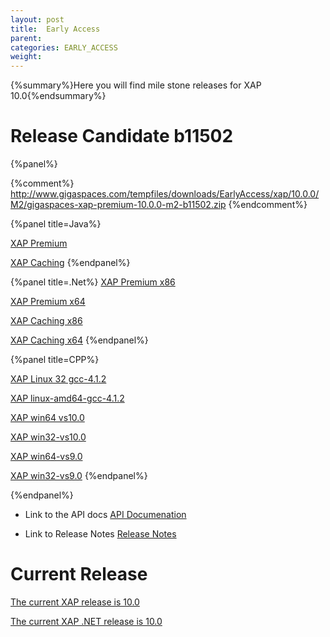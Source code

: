 ```yaml
---
layout: post
title:  Early Access
parent:
categories: EARLY_ACCESS
weight:
---
```


{%summary%}Here you will find mile stone releases for XAP 10.0{%endsummary%}

 
# Release Candidate b11502

{%panel%}

{%comment%}
http://www.gigaspaces.com/tempfiles/downloads/EarlyAccess/xap/10.0.0/M2/gigaspaces-xap-premium-10.0.0-m2-b11502.zip
{%endcomment%}



{%panel title=Java%}

[XAP Premium](http://www.gigaspaces.com/tempfiles/downloads/EarlyAccess/xap/10.0.0/M2/gigaspaces-xap-premium-10.0.0-m2-b11502.zip)

[XAP Caching](http://www.gigaspaces.com/tempfiles/downloads/EarlyAccess/xap/10.0.0/M2/gigaspaces-xap-caching-10.0.0-m2-b11502.zip)
{%endpanel%}


{%panel title=.Net%}
[XAP Premium x86](http://www.gigaspaces.com/tempfiles/downloads/EarlyAccess/xap/10.0.0/M2/GigaSpaces-XAP.NET-Premium-10.0.0.11502-M2-x86.msi)

[XAP Premium x64](http://www.gigaspaces.com/tempfiles/downloads/EarlyAccess/xap/10.0.0/M2/GigaSpaces-XAP.NET-Premium-10.0.0.11502-M2-x64.msi)

[XAP Caching x86](http://www.gigaspaces.com/tempfiles/downloads/EarlyAccess/xap/10.0.0/M2/GigaSpaces-XAP.NET-Caching-10.0.0.11502-M2-x86.msi)

[XAP Caching x64](http://www.gigaspaces.com/tempfiles/downloads/EarlyAccess/xap/10.0.0/M2/GigaSpaces-XAP.NET-Caching-10.0.0.11502-M2-x64.msi)
{%endpanel%}

{%panel title=CPP%}

[XAP Linux 32 gcc-4.1.2](http://www.gigaspaces.com/tempfiles/downloads/EarlyAccess/xap/10.0.0/M2/gigaspaces-cpp-10.0.0-m2-linux32-gcc-4.1.2.tar.gz)

[XAP linux-amd64-gcc-4.1.2](http://www.gigaspaces.com/tempfiles/downloads/EarlyAccess/xap/10.0.0/M2/gigaspaces-cpp-10.0.0-m2-linux-amd64-gcc-4.1.2.tar.gz)

[XAP win64 vs10.0](http://www.gigaspaces.com/tempfiles/downloads/EarlyAccess/xap/10.0.0/M2/gigaspaces-cpp-10.0.0-m2-win64-vs10.0.tar.gz)

[XAP win32-vs10.0](http://www.gigaspaces.com/tempfiles/downloads/EarlyAccess/xap/10.0.0/M2/gigaspaces-cpp-10.0.0-m2-win32-vs10.0.tar.gz)

[XAP win64-vs9.0](http://www.gigaspaces.com/tempfiles/downloads/EarlyAccess/xap/10.0.0/M2/gigaspaces-cpp-10.0.0-m2-win64-vs9.0.tar.gz)

[XAP win32-vs9.0](http://www.gigaspaces.com/tempfiles/downloads/EarlyAccess/xap/10.0.0/M2/gigaspaces-cpp-10.0.0-m2-win32-vs9.0.tar.gz)
{%endpanel%}

{%endpanel%}

* Link to the API docs
[API Documenation](/api_documentation)

* Link to Release Notes
[Release Notes](/release_notes)


# Current Release

[The current XAP release is 10.0](/xap100)

[The current XAP .NET release is 10.0](/xap100net)





